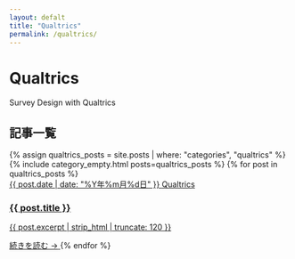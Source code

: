 ```yaml
---
layout: defalt
title: "Qualtrics"
permalink: /qualtrics/
---
```


<div class="page-header">
    <h1>Qualtrics</h1>
    <p class="page-subtitle">Survey Design with Qualtrics</p>
</div>


<div class="category-content">
    <div class="articles-section">
        <h2>記事一覧</h2>
        <div class="articles-grid">
            {% assign qualtrics_posts = site.posts | where: "categories", "qualtrics" %}
            {% include category_empty.html posts=qualtrics_posts %}
            {% for post in qualtrics_posts %}
            <a href="{{ post.url | relative_url }}" class="article-card">
                <div class="article-meta">
                    <span class="article-date">{{ post.date | date: "%Y年%m月%d日" }}</span>
                    <span class="article-category">Qualtrics</span>
                </div>
                <h3 class="article-title">{{ post.title }}</h3>
                <p class="article-excerpt">{{ post.excerpt | strip_html | truncate: 120 }}</p>
                <span class="article-link">続きを読む →</span>
            </a>
            {% endfor %}
        </div>
    </div>
</div>
